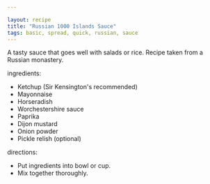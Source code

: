 ```yaml
---

layout: recipe
title: "Russian 1000 Islands Sauce"
tags: basic, spread, quick, russian, sauce
---
```


A tasty sauce that goes well with salads or rice. Recipe taken from a Russian monastery.

ingredients:
- Ketchup (Sir Kensington's recommended)
- Mayonnaise
- Horseradish
- Worchestershire sauce
- Paprika
- Dijon mustard
- Onion powder
- Pickle relish (optional)

directions:
- Put ingredients into bowl or cup.
- Mix together thoroughly.
